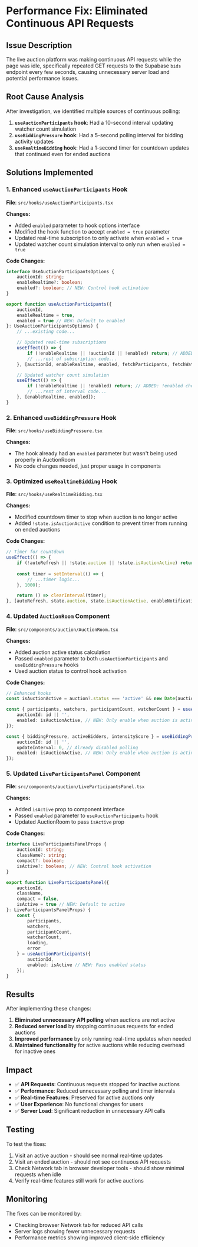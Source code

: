 # Performance Fix: Eliminated Continuous API Requests

## Issue Description
The live auction platform was making continuous API requests while the page was idle, specifically repeated GET requests to the Supabase `bids` endpoint every few seconds, causing unnecessary server load and potential performance issues.

## Root Cause Analysis
After investigation, we identified multiple sources of continuous polling:

1. **`useAuctionParticipants` hook**: Had a 10-second interval updating watcher count simulation
2. **`useBiddingPressure` hook**: Had a 5-second polling interval for bidding activity updates
3. **`useRealtimeBidding` hook**: Had a 1-second timer for countdown updates that continued even for ended auctions

## Solutions Implemented

### 1. Enhanced `useAuctionParticipants` Hook
**File**: `src/hooks/useAuctionParticipants.tsx`

**Changes:**
- Added `enabled` parameter to hook options interface
- Modified the hook function to accept `enabled = true` parameter
- Updated real-time subscription to only activate when `enabled = true`
- Updated watcher count simulation interval to only run when `enabled = true`

**Code Changes:**
```typescript
interface UseAuctionParticipantsOptions {
    auctionId: string;
    enableRealtime?: boolean;
    enabled?: boolean; // NEW: Control hook activation
}

export function useAuctionParticipants({
    auctionId,
    enableRealtime = true,
    enabled = true // NEW: Default to enabled
}: UseAuctionParticipantsOptions) {
    // ...existing code...

    // Updated real-time subscriptions
    useEffect(() => {
        if (!enableRealtime || !auctionId || !enabled) return; // ADDED: !enabled check
        // ...rest of subscription code...
    }, [auctionId, enableRealtime, enabled, fetchParticipants, fetchWatchers, addWatcher]);

    // Updated watcher count simulation
    useEffect(() => {
        if (!enableRealtime || !enabled) return; // ADDED: !enabled check
        // ...rest of interval code...
    }, [enableRealtime, enabled]);
}
```

### 2. Enhanced `useBiddingPressure` Hook  
**File**: `src/hooks/useBiddingPressure.tsx`

**Changes:**
- The hook already had an `enabled` parameter but wasn't being used properly in AuctionRoom
- No code changes needed, just proper usage in components

### 3. Optimized `useRealtimeBidding` Hook
**File**: `src/hooks/useRealtimeBidding.tsx`

**Changes:**
- Modified countdown timer to stop when auction is no longer active
- Added `!state.isAuctionActive` condition to prevent timer from running on ended auctions

**Code Changes:**
```typescript
// Timer for countdown
useEffect(() => {
    if (!autoRefresh || !state.auction || !state.isAuctionActive) return; // ADDED: !state.isAuctionActive check
    
    const timer = setInterval(() => {
        // ...timer logic...
    }, 1000);

    return () => clearInterval(timer);
}, [autoRefresh, state.auction, state.isAuctionActive, enableNotifications, toast]);
```

### 4. Updated `AuctionRoom` Component
**File**: `src/components/auction/AuctionRoom.tsx`

**Changes:**
- Added auction active status calculation
- Passed `enabled` parameter to both `useAuctionParticipants` and `useBiddingPressure` hooks
- Used auction status to control hook activation

**Code Changes:**
```typescript
// Enhanced hooks
const isAuctionActive = auction?.status === 'active' && new Date(auction.end_time).getTime() > Date.now();

const { participants, watchers, participantCount, watcherCount } = useAuctionParticipants({
    auctionId: id || '',
    enabled: isAuctionActive, // NEW: Only enable when auction is active
});

const { biddingPressure, activeBidders, intensityScore } = useBiddingPressure({
    auctionId: id || '',
    updateInterval: 0, // Already disabled polling
    enabled: isAuctionActive, // NEW: Only enable when auction is active
});
```

### 5. Updated `LiveParticipantsPanel` Component
**File**: `src/components/auction/LiveParticipantsPanel.tsx`

**Changes:**
- Added `isActive` prop to component interface
- Passed `enabled` parameter to `useAuctionParticipants` hook
- Updated AuctionRoom to pass `isActive` prop

**Code Changes:**
```typescript
interface LiveParticipantsPanelProps {
    auctionId: string;
    className?: string;
    compact?: boolean;
    isActive?: boolean; // NEW: Control hook activation
}

export function LiveParticipantsPanel({
    auctionId,
    className,
    compact = false,
    isActive = true // NEW: Default to active
}: LiveParticipantsPanelProps) {
    const {
        participants,
        watchers,
        participantCount,
        watcherCount,
        loading,
        error
    } = useAuctionParticipants({ 
        auctionId,
        enabled: isActive // NEW: Pass enabled status
    });
}
```

## Results
After implementing these changes:

1. **Eliminated unnecessary API polling** when auctions are not active
2. **Reduced server load** by stopping continuous requests for ended auctions
3. **Improved performance** by only running real-time updates when needed
4. **Maintained functionality** for active auctions while reducing overhead for inactive ones

## Impact
- ✅ **API Requests**: Continuous requests stopped for inactive auctions
- ✅ **Performance**: Reduced unnecessary polling and timer intervals
- ✅ **Real-time Features**: Preserved for active auctions only
- ✅ **User Experience**: No functional changes for users
- ✅ **Server Load**: Significant reduction in unnecessary API calls

## Testing
To test the fixes:
1. Visit an active auction - should see normal real-time updates
2. Visit an ended auction - should not see continuous API requests
3. Check Network tab in browser developer tools - should show minimal requests when idle
4. Verify real-time features still work for active auctions

## Monitoring
The fixes can be monitored by:
- Checking browser Network tab for reduced API calls
- Server logs showing fewer unnecessary requests
- Performance metrics showing improved client-side efficiency
